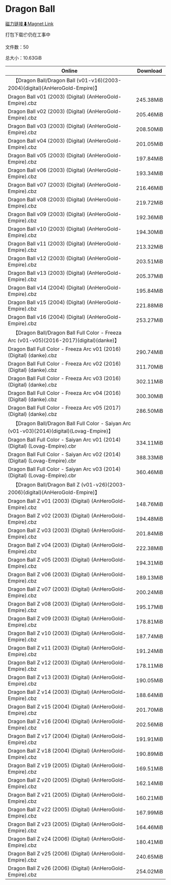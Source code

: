 # Dragon Ball

[磁力链接⬇Magnet Link](magnet:?xt=urn:btih:653c0a75d34d5e0cac9a3f83184781698e5fcee5&dn=Dragon%20Ball)

打包下载📦仍在工事中

文件数：50

总大小：10.63GiB

Online | Download
--- | ---
&emsp;【Dragon Ball/Dragon Ball (v01-v16)(2003-2004)(digital)(AnHeroGold-Empire)】 | 
Dragon Ball v01 (2003) (Digital) (AnHeroGold-Empire).cbz | 245.38MiB
Dragon Ball v02 (2003) (Digital) (AnHeroGold-Empire).cbz | 205.46MiB
Dragon Ball v03 (2003) (Digital) (AnHeroGold-Empire).cbz | 208.50MiB
Dragon Ball v04 (2003) (Digital) (AnHeroGold-Empire).cbz | 201.05MiB
Dragon Ball v05 (2003) (Digital) (AnHeroGold-Empire).cbz | 197.84MiB
Dragon Ball v06 (2003) (Digital) (AnHeroGold-Empire).cbz | 193.34MiB
Dragon Ball v07 (2003) (Digital) (AnHeroGold-Empire).cbz | 216.46MiB
Dragon Ball v08 (2003) (Digital) (AnHeroGold-Empire).cbz | 219.72MiB
Dragon Ball v09 (2003) (Digital) (AnHeroGold-Empire).cbz | 192.36MiB
Dragon Ball v10 (2003) (Digital) (AnHeroGold-Empire).cbz | 194.30MiB
Dragon Ball v11 (2003) (Digital) (AnHeroGold-Empire).cbz | 213.32MiB
Dragon Ball v12 (2003) (Digital) (AnHeroGold-Empire).cbz | 203.51MiB
Dragon Ball v13 (2003) (Digital) (AnHeroGold-Empire).cbz | 205.37MiB
Dragon Ball v14 (2004) (Digital) (AnHeroGold-Empire).cbz | 195.84MiB
Dragon Ball v15 (2004) (Digital) (AnHeroGold-Empire).cbz | 221.88MiB
Dragon Ball v16 (2004) (Digital) (AnHeroGold-Empire).cbz | 253.27MiB
&emsp;【Dragon Ball/Dragon Ball Full Color - Freeza Arc (v01-v05)(2016-2017)(digital)(danke)】 | 
Dragon Ball Full Color - Freeza Arc v01 (2016) (Digital) (danke).cbz | 290.74MiB
Dragon Ball Full Color - Freeza Arc v02 (2016) (Digital) (danke).cbz | 311.70MiB
Dragon Ball Full Color - Freeza Arc v03 (2016) (Digital) (danke).cbz | 302.11MiB
Dragon Ball Full Color - Freeza Arc v04 (2016) (Digital) (danke).cbz | 300.30MiB
Dragon Ball Full Color - Freeza Arc v05 (2017) (Digital) (danke).cbz | 286.50MiB
&emsp;【Dragon Ball/Dragon Ball Full Color - Saiyan Arc (v01-v03)(2014)(digital)(Lovag-Empire)】 | 
Dragon Ball Full Color - Saiyan Arc v01 (2014) (Digital) (Lovag-Empire).cbr | 334.11MiB
Dragon Ball Full Color - Saiyan Arc v02 (2014) (Digital) (Lovag-Empire).cbr | 388.33MiB
Dragon Ball Full Color - Saiyan Arc v03 (2014) (Digital) (Lovag-Empire).cbr | 360.46MiB
&emsp;【Dragon Ball/Dragon Ball Z (v01-v26)(2003-2006)(digital)(AnHeroGold-Empire)】 | 
Dragon Ball Z v01 (2003) (Digital) (AnHeroGold-Empire).cbz | 148.76MiB
Dragon Ball Z v02 (2003) (Digital) (AnHeroGold-Empire).cbz | 194.48MiB
Dragon Ball Z v03 (2003) (Digital) (AnHeroGold-Empire).cbz | 201.84MiB
Dragon Ball Z v04 (2003) (Digital) (AnHeroGold-Empire).cbz | 222.38MiB
Dragon Ball Z v05 (2003) (Digital) (AnHeroGold-Empire).cbz | 194.31MiB
Dragon Ball Z v06 (2003) (Digital) (AnHeroGold-Empire).cbz | 189.13MiB
Dragon Ball Z v07 (2003) (Digital) (AnHeroGold-Empire).cbz | 200.24MiB
Dragon Ball Z v08 (2003) (Digital) (AnHeroGold-Empire).cbz | 195.17MiB
Dragon Ball Z v09 (2003) (Digital) (AnHeroGold-Empire).cbz | 178.81MiB
Dragon Ball Z v10 (2003) (Digital) (AnHeroGold-Empire).cbz | 187.74MiB
Dragon Ball Z v11 (2003) (Digital) (AnHeroGold-Empire).cbz | 191.24MiB
Dragon Ball Z v12 (2003) (Digital) (AnHeroGold-Empire).cbz | 178.11MiB
Dragon Ball Z v13 (2003) (Digital) (AnHeroGold-Empire).cbz | 190.05MiB
Dragon Ball Z v14 (2003) (Digital) (AnHeroGold-Empire).cbz | 188.64MiB
Dragon Ball Z v15 (2004) (Digital) (AnHeroGold-Empire).cbz | 201.70MiB
Dragon Ball Z v16 (2004) (Digital) (AnHeroGold-Empire).cbz | 202.56MiB
Dragon Ball Z v17 (2004) (Digital) (AnHeroGold-Empire).cbz | 191.91MiB
Dragon Ball Z v18 (2004) (Digital) (AnHeroGold-Empire).cbz | 190.89MiB
Dragon Ball Z v19 (2005) (Digital) (AnHeroGold-Empire).cbz | 169.51MiB
Dragon Ball Z v20 (2005) (Digital) (AnHeroGold-Empire).cbz | 162.14MiB
Dragon Ball Z v21 (2005) (Digital) (AnHeroGold-Empire).cbz | 160.21MiB
Dragon Ball Z v22 (2005) (Digital) (AnHeroGold-Empire).cbz | 167.99MiB
Dragon Ball Z v23 (2005) (Digital) (AnHeroGold-Empire).cbz | 164.46MiB
Dragon Ball Z v24 (2006) (Digital) (AnHeroGold-Empire).cbz | 180.41MiB
Dragon Ball Z v25 (2006) (Digital) (AnHeroGold-Empire).cbz | 240.65MiB
Dragon Ball Z v26 (2006) (Digital) (AnHeroGold-Empire).cbz | 254.02MiB